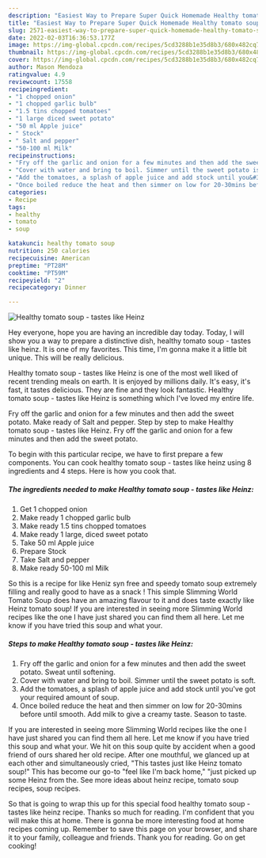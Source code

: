```yaml
---
description: "Easiest Way to Prepare Super Quick Homemade Healthy tomato soup - tastes like Heinz"
title: "Easiest Way to Prepare Super Quick Homemade Healthy tomato soup - tastes like Heinz"
slug: 2571-easiest-way-to-prepare-super-quick-homemade-healthy-tomato-soup-tastes-like-heinz
date: 2022-02-03T16:36:53.177Z
image: https://img-global.cpcdn.com/recipes/5cd3288b1e35d8b3/680x482cq70/healthy-tomato-soup-tastes-like-heinz-recipe-main-photo.jpg
thumbnail: https://img-global.cpcdn.com/recipes/5cd3288b1e35d8b3/680x482cq70/healthy-tomato-soup-tastes-like-heinz-recipe-main-photo.jpg
cover: https://img-global.cpcdn.com/recipes/5cd3288b1e35d8b3/680x482cq70/healthy-tomato-soup-tastes-like-heinz-recipe-main-photo.jpg
author: Mason Mendoza
ratingvalue: 4.9
reviewcount: 17558
recipeingredient:
- "1 chopped onion"
- "1 chopped garlic bulb"
- "1.5 tins chopped tomatoes"
- "1 large diced sweet potato"
- "50 ml Apple juice"
- " Stock"
- " Salt and pepper"
- "50-100 ml Milk"
recipeinstructions:
- "Fry off the garlic and onion for a few minutes and then add the sweet potato. Sweat until softening."
- "Cover with water and bring to boil. Simmer until the sweet potato is soft."
- "Add the tomatoes, a splash of apple juice and add stock until you&#39;ve got your required amount of soup."
- "Once boiled reduce the heat and then simmer on low for 20-30mins before until smooth. Add milk to give a creamy taste. Season to taste."
categories:
- Recipe
tags:
- healthy
- tomato
- soup

katakunci: healthy tomato soup 
nutrition: 250 calories
recipecuisine: American
preptime: "PT28M"
cooktime: "PT59M"
recipeyield: "2"
recipecategory: Dinner

---
```



![Healthy tomato soup - tastes like Heinz](https://img-global.cpcdn.com/recipes/5cd3288b1e35d8b3/680x482cq70/healthy-tomato-soup-tastes-like-heinz-recipe-main-photo.jpg)

Hey everyone, hope you are having an incredible day today. Today, I will show you a way to prepare a distinctive dish, healthy tomato soup - tastes like heinz. It is one of my favorites. This time, I'm gonna make it a little bit unique. This will be really delicious.

Healthy tomato soup - tastes like Heinz is one of the most well liked of recent trending meals on earth. It is enjoyed by millions daily. It's easy, it's fast, it tastes delicious. They are fine and they look fantastic. Healthy tomato soup - tastes like Heinz is something which I've loved my entire life.

Fry off the garlic and onion for a few minutes and then add the sweet potato. Make ready of Salt and pepper. Step by step to make Healthy tomato soup - tastes like Heinz. Fry off the garlic and onion for a few minutes and then add the sweet potato.


To begin with this particular recipe, we have to first prepare a few components. You can cook healthy tomato soup - tastes like heinz using 8 ingredients and 4 steps. Here is how you cook that.

<!--inarticleads1-->

##### The ingredients needed to make Healthy tomato soup - tastes like Heinz:

1. Get 1 chopped onion
1. Make ready 1 chopped garlic bulb
1. Make ready 1.5 tins chopped tomatoes
1. Make ready 1 large, diced sweet potato
1. Take 50 ml Apple juice
1. Prepare  Stock
1. Take  Salt and pepper
1. Make ready 50-100 ml Milk


So this is a recipe for like Heniz syn free and speedy tomato soup extremely filling and really good to have as a snack ! This simple Slimming World Tomato Soup does have an amazing flavour to it and does taste exactly like Heinz tomato soup! If you are interested in seeing more Slimming World recipes like the one I have just shared you can find them all here. Let me know if you have tried this soup and what your. 

<!--inarticleads2-->

##### Steps to make Healthy tomato soup - tastes like Heinz:

1. Fry off the garlic and onion for a few minutes and then add the sweet potato. Sweat until softening.
1. Cover with water and bring to boil. Simmer until the sweet potato is soft.
1. Add the tomatoes, a splash of apple juice and add stock until you&#39;ve got your required amount of soup.
1. Once boiled reduce the heat and then simmer on low for 20-30mins before until smooth. Add milk to give a creamy taste. Season to taste.


If you are interested in seeing more Slimming World recipes like the one I have just shared you can find them all here. Let me know if you have tried this soup and what your. We hit on this soup quite by accident when a good friend of ours shared her old recipe. After one mouthful, we glanced up at each other and simultaneously cried, &#34;This tastes just like Heinz tomato soup!&#34; This has become our go-to &#34;feel like I&#39;m back home,&#34; &#34;just picked up some Heinz from the. See more ideas about heinz recipe, tomato soup recipes, soup recipes. 

So that is going to wrap this up for this special food healthy tomato soup - tastes like heinz recipe. Thanks so much for reading. I'm confident that you will make this at home. There is gonna be more interesting food at home recipes coming up. Remember to save this page on your browser, and share it to your family, colleague and friends. Thank you for reading. Go on get cooking!
